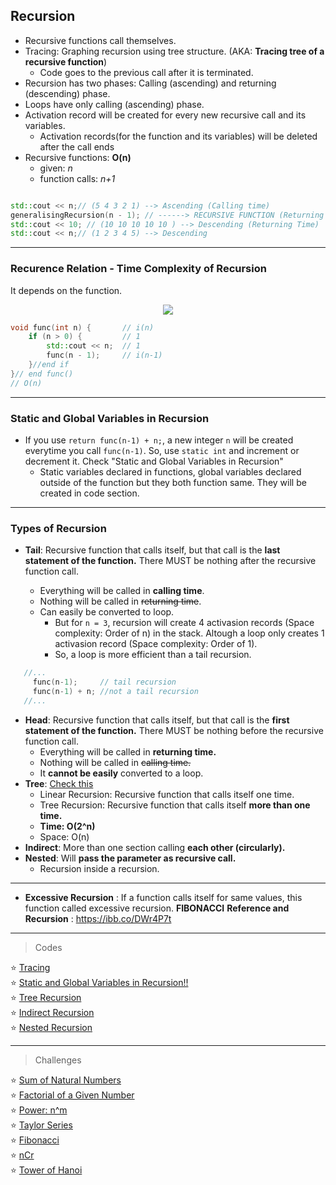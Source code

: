 


## Recursion 

* Recursive functions call themselves. 
* Tracing: Graphing recursion using tree structure. (AKA: **Tracing tree of a recursive function**)
  * Code goes to the previous call after it is terminated. 
* Recursion has two phases: Calling (ascending) and returning (descending) phase. 
* Loops have only calling (ascending) phase.
* Activation record will be created for every new recursive call and its variables.
  * Activation records(for the function and its variables) will be deleted after the call ends
* Recursive functions: **O(n)**
  * given: *n*
  * function calls: *n+1*

 ```cpp

std::cout << n;// (5 4 3 2 1) --> Ascending (Calling time)
generalisingRecursion(n - 1); // ------> RECURSIVE FUNCTION (Returning Time)
std::cout << 10; // (10 10 10 10 10 ) --> Descending (Returning Time)
std::cout << n;// (1 2 3 4 5) --> Descending
```
---

### Recurence Relation - Time Complexity of Recursion
It depends on the function.
<p align="center">
	<img src="https://i.imgur.com/BBsxClg.png">
</p>

```cpp
void func(int n) {		 // i(n)
	if (n > 0) {   		 // 1
		std::cout << n;  // 1
		func(n - 1);     // i(n-1)
	}//end if
}// end func()
// O(n)

```
---
### Static and Global Variables in Recursion 

* If you use ```return func(n-1) + n;```, a new integer ```n``` will be created everytime you call ```func(n-1)```. So, use ```static int``` and increment or decrement it. Check "Static and Global Variables in Recursion"
	*  Static variables declared in functions, global variables declared outside of the function but they both function same. They will be created in code section.

---
### Types of Recursion
* **Tail**: Recursive function that calls itself, but that call is the **last statement of the function.** There MUST be nothing after the recursive function call.

	* Everything will be called in **calling time**. 
	* Nothing will be called in ~~returning time~~.
	* Can easily be converted to loop.
		* But for ```n = 3```, recursion will create 4 activasion records (Space complexity: Order of n) in the stack. Altough a loop only creates 1 activasion record (Space complexity: Order of 1). 
		* So, a loop is more efficient than a tail recursion.
```cpp
   //...
	 func(n-1);     // tail recursion 
	 func(n-1) + n; //not a tail recursion
   //...
```
	
	
* **Head**: Recursive function that calls itself, but that call is the **first statement of the function.** There MUST be nothing before the recursive function call.
	* Everything will be called in **returning time.**
	* Nothing will be called in ~~calling time.~~
	* It **cannot be easily** converted to a loop.	
* **Tree**: [Check this](https://i.imgur.com/UI2haOK.png)<br> 
	* Linear Recursion: Recursive function that calls itself one time.
	* Tree Recursion: Recursive function that calls itself **more than one time.**
	* **Time: O(2^n)**
	* Space: O(n)
* **Indirect**: More than one section calling **each other (circularly).**
* **Nested**: Will **pass the parameter as recursive call.**
	*  Recursion inside a recursion.

---
* **Excessive Recursion** : If a function calls itself for same values, this function called excessive recursion. **FIBONACCI**
**Reference and Recursion** : https://ibb.co/DWr4P7t
---
> Codes

:star: [Tracing](https://github.com/oucar/Data-Structures-Algorithms/blob/master/2-%20Recursion/tracing.cpp)<br>
:star: [Static and Global Variables in Recursion!!](https://github.com/oucar/Data-Structures-Algorithms/blob/master/2-%20Recursion/staticAndGlobal.cpp)<br>
:star: [Tree Recursion](https://github.com/oucar/Data-Structures-Algorithms/blob/master/2-%20Recursion/treeRecursion.cpp)<br>
:star: [Indirect Recursion](https://github.com/oucar/Data-Structures-Algorithms/blob/master/2-%20Recursion/nestedRecursion.cpp)<br>
:star: [Nested Recursion](https://github.com/oucar/Data-Structures-Algorithms/blob/master/2-%20Recursion/indirectRecursion.cpp)<br>

---
> Challenges

:star: [Sum of Natural Numbers](https://github.com/oucar/Data-Structures-Algorithms/blob/master/2-%20Recursion/sumNatural.cpp)<br>
:star: [Factorial of a Given Number](https://github.com/oucar/Data-Structures-Algorithms/blob/master/2-%20Recursion/factorial.cpp)<br>
:star: [Power: n^m](https://github.com/oucar/Data-Structures-Algorithms/blob/master/2-%20Recursion/power.cpp)<br>
:star: [Taylor Series](https://github.com/oucar/Data-Structures-Algorithms/blob/master/2-%20Recursion/taylorSeries.cpp)<br>
:star: [Fibonacci](https://github.com/oucar/Data-Structures-Algorithms/blob/master/2-%20Recursion/fibonacci.cpp)<br>
:star: [nCr](https://github.com/oucar/Data-Structures-Algorithms/blob/master/2-%20Recursion/nCr.cpp)<br>
:star: [Tower of Hanoi](https://github.com/oucar/Data-Structures-Algorithms/blob/master/2-%20Recursion/TOH.cpp)<br>

